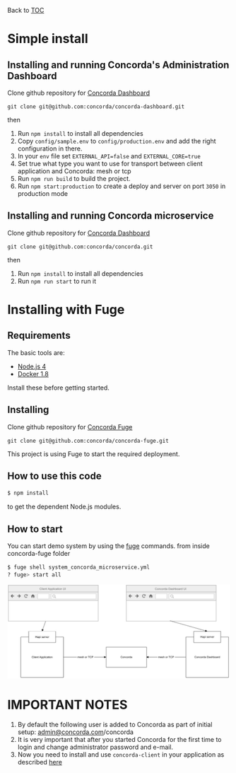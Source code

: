 Back to [TOC](../Readme.md)

# Simple install

## Installing and running Concorda's Administration Dashboard

Clone github repository for [Concorda Dashboard](https://github.com/concorda/concorda-dashboard)

```
git clone git@github.com:concorda/concorda-dashboard.git
```

then

1. Run `npm install` to install all dependencies
2. Copy `config/sample.env` to `config/production.env` and add the right configuration in there.
3. In your `env` file set `EXTERNAL_API=false` and `EXTERNAL_CORE=true`
4. Set true what type you want to use for transport between client application and Concorda: mesh or tcp
5. Run `npm run build` to build the project.
6. Run `npm start:production` to create a deploy and server on port `3050` in production mode


## Installing and running Concorda microservice

Clone github repository for [Concorda Dashboard](https://github.com/concorda/concorda)

```
git clone git@github.com:concorda/concorda.git
```

then

1. Run `npm install` to install all dependencies
6. Run `npm run start` to run it


# Installing with Fuge

## Requirements

The basic tools are:

   * [Node.js 4](http://nodejs.org)
   * [Docker 1.8](http://docker.com)

Install these before getting started.

## Installing 

Clone github repository for [Concorda Fuge](https://github.com/concorda/concorda-fuge)

```
git clone git@github.com:concorda/concorda-fuge.git
```

This project is using Fuge to start the required deployment.

## How to use this code

```sh
$ npm install
```

to get the dependent Node.js modules.

## How to start

You can start demo system by using the [fuge](https://github.com/apparatus/fuge) commands.
from inside concorda-fuge folder

```sh
$ fuge shell system_concorda_microservice.yml
? fuge> start all
```

![Diagram](https://github.com/Concorda/docs/blob/master/img/concorda-microservice.jpeg)

IMPORTANT NOTES
===============

1. By default the following user is added to Concorda as part of initial setup: admin@concorda.com/concorda
2. It is very important that after you started Concorda for the first time to login and change administrator password and e-mail.
3. Now you need to install and use ```concorda-client``` in your application as described [here](./using-concorda-plugin.md)